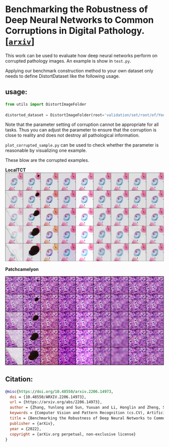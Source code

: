 # **Benchmarking the Robustness of Deep Neural Networks to Common  Corruptions in Digital Pathology**. [[`arxiv`]](https://arxiv.org/abs/2206.14973)



This work can be used to evaluate how deep neural networks perform on corrupted pathology images. 
An example is show in `test.py`.

Applying our benchmark construction method to your own dataset only 
needs to define DistortDataset like the following usage.  

## usage:

```python
from utils import DistortImageFolder

distorted_dataset = DistortImageFolder(root='validation/set/root/of/Your/dataset/', method=distortion_name, severity=severity,transform=test_transform)
```

Note that the parameter setting of corruption cannot be appropriate for all tasks. Thus you can adjust the parameter to ensure that the corruption is close to reality and does not destroy all pathological information.

`plot_corrupted_sample.py` can be used to check whether the parameter is  reasonable  by visualizing one example.

These blow are the corrupted examples.

**LocalTCT**
![LocalTCT](LocalTCT_vis_sample.png)

**Patchcamelyon**

![Patchcamelyon](Patchcamelyon_vis_sample.png)

## **Citation:**

```bibtex
@misc{https://doi.org/10.48550/arxiv.2206.14973,
  doi = {10.48550/ARXIV.2206.14973},
  url = {https://arxiv.org/abs/2206.14973},
  author = {Zhang, Yunlong and Sun, Yuxuan and Li, Honglin and Zheng, Sunyi and Zhu, Chenglu and Yang, Lin},
  keywords = {Computer Vision and Pattern Recognition (cs.CV), Artificial Intelligence (cs.AI), FOS: Computer and information sciences, FOS: Computer and information sciences},
  title = {Benchmarking the Robustness of Deep Neural Networks to Common Corruptions in Digital Pathology},
  publisher = {arXiv},
  year = {2022},
  copyright = {arXiv.org perpetual, non-exclusive license}
}
```

